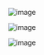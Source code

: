 ![image](https://github.com/Saidbek101/Blog_Website_API/assets/122611553/d3bfae0e-c105-47e9-bf17-ef3d3e86d482)

![image](https://github.com/Saidbek101/Blog_Website_API/assets/122611553/5cdaf5b8-9a03-4e86-ab87-aafa530ea6b5)

![image](https://github.com/Saidbek101/Blog_Website_API/assets/122611553/3f956c45-0618-4606-8c31-ea42632aa112)

